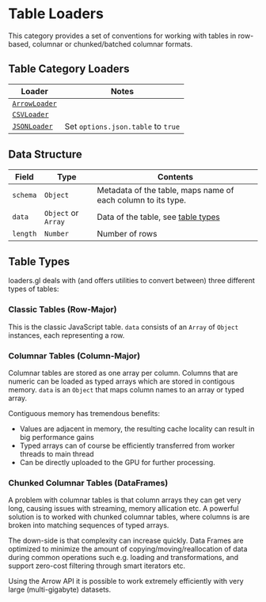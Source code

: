 # Table Loaders

This category provides a set of conventions for working with tables in row-based, columnar or chunked/batched columnar formats.

## Table Category Loaders

| Loader                | Notes |
| --------------------- | ----- |
| [`ArrowLoader`](modules/arrow/docs/api-reference/arrow-loader) | |
| [`CSVLoader`](modules/csv/docs/api-reference/csv-loader) | |
| [`JSONLoader`](modules/json/docs/api-reference/json-loader) | Set `options.json.table` to `true` |

## Data Structure

| Field    | Type                | Contents                                                     |
| -------- | ------------------- | ------------------------------------------------------------ |
| `schema` | `Object`            | Metadata of the table, maps name of each column to its type. |
| `data`   | `Object` or `Array` | Data of the table, see [table types](#table-types)           |
| `length` | `Number`            | Number of rows                                               |

## Table Types

loaders.gl deals with (and offers utilities to convert between) three different types of tables:

### Classic Tables (Row-Major)

This is the classic JavaScript table. `data` consists of an `Array` of `Object` instances, each representing a row.

### Columnar Tables (Column-Major)

Columnar tables are stored as one array per column. Columns that are numeric can be loaded as typed arrays which are stored in contigous memory. `data` is an `Object` that maps column names to an array or typed array.

Contiguous memory has tremendous benefits:

- Values are adjacent in memory, the resulting cache locality can result in big performance gains
- Typed arrays can of course be efficiently transferred from worker threads to main thread
- Can be directly uploaded to the GPU for further processing.

### Chunked Columnar Tables (DataFrames)

A problem with columnar tables is that column arrays they can get very long, causing issues with streaming, memory allication etc. A powerful solution is to worked with chunked columnar tables, where columns is are broken into matching sequences of typed arrays.

The down-side is that complexity can increase quickly. Data Frames are optimized to minimize the amount of copying/moving/reallocation of data during common operations such e.g. loading and transformations, and support zero-cost filtering through smart iterators etc.

Using the Arrow API it is possible to work extremely efficiently with very large (multi-gigabyte) datasets.

